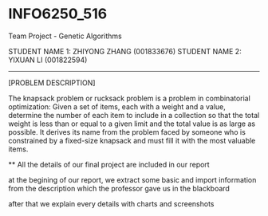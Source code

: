 # INFO6250_516

Team Project - Genetic Algorithms


STUDENT NAME 1: ZHIYONG ZHANG (001833676)
STUDENT NAME 2: YIXUAN LI     (001822594)

*************************************************


[PROBLEM DESCRIPTION]

The knapsack problem or rucksack problem is a problem in combinatorial optimization: Given a set of items, each with a weight and a value, determine the number of each item to include in a collection so that the total weight is less than or equal to a given limit and the total value is as large as possible. It derives its name from the problem faced by someone who is constrained by a fixed-size knapsack and must fill it with the most valuable items.

** All the details of our final project are included in our report

at the begining of our report, we extract some basic and import information from the description which the professor gave us in the blackboard

after that we explain every details with charts and screenshots

